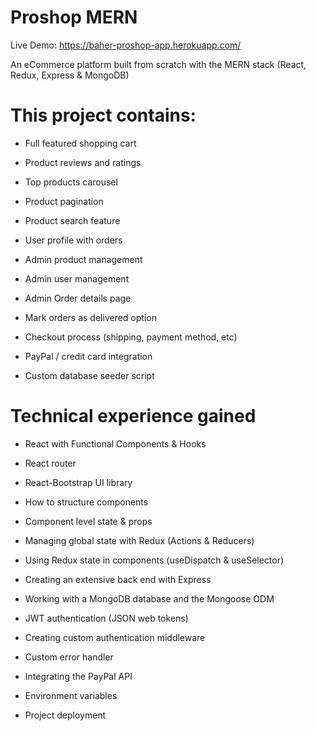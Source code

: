 # Proshop MERN

Live Demo: https://baher-proshop-app.herokuapp.com/

An eCommerce platform built from scratch with the MERN stack (React, Redux, Express & MongoDB)

# This project contains:

- Full featured shopping cart

- Product reviews and ratings

- Top products carousel

- Product pagination

- Product search feature

- User profile with orders

- Admin product management

- Admin user management

- Admin Order details page

- Mark orders as delivered option

- Checkout process (shipping, payment method, etc)

- PayPal / credit card integration

- Custom database seeder script

# Technical experience gained

- React with Functional Components & Hooks

- React router

- React-Bootstrap UI library

- How to structure components

- Component level state & props

- Managing global state with Redux (Actions & Reducers)

- Using Redux state in components (useDispatch & useSelector)

- Creating an extensive back end with Express

- Working with a MongoDB database and the Mongoose ODM

- JWT authentication (JSON web tokens)

- Creating custom authentication middleware

- Custom error handler

- Integrating the PayPal API

- Environment variables

- Project deployment
